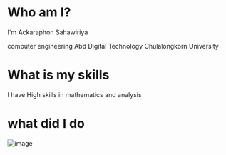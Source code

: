 # Who am I?
I'm Ackaraphon Sahawiriya

computer engineering Abd Digital Technology Chulalongkorn University

# What is my skills

I have High skills in mathematics and analysis
# what did I do 

![image](https://cdn.britannica.com/36/234736-050-4AC5B6D5/Scottish-fold-cat.jpg)
